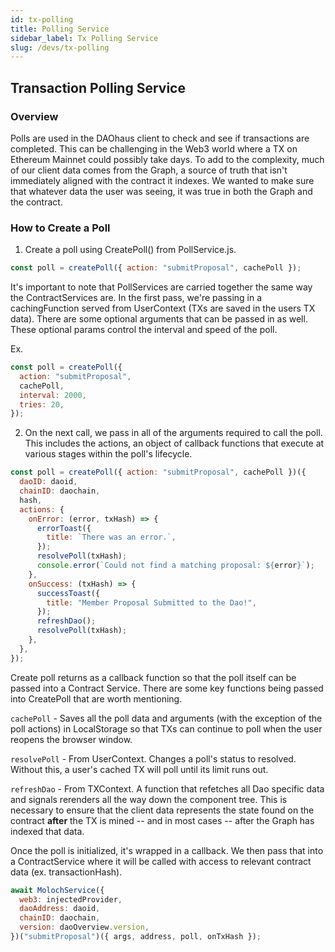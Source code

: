 ```yaml
---
id: tx-polling
title: Polling Service
sidebar_label: Tx Polling Service
slug: /devs/tx-polling
---
```


## Transaction Polling Service

### Overview

Polls are used in the DAOhaus client to check and see if transactions are completed. This can be challenging in the Web3 world where a TX on Ethereum Mainnet could possibly take days. To add to the complexity, much of our client data comes from the Graph, a source of truth that isn't immediately aligned with the contract it indexes. We wanted to make sure that whatever data the user was seeing, it was true in both the Graph and the contract.

### How to Create a Poll

1. Create a poll using CreatePoll() from PollService.js.

```js
const poll = createPoll({ action: "submitProposal", cachePoll });
```

It's important to note that PollServices are carried together the same way the ContractServices are. In the first pass, we're passing in a cachingFunction served from UserContext (TXs are saved in the users TX data). There are some optional arguments that can be passed in as well. These optional params control the interval and speed of the poll.

Ex.

```js
const poll = createPoll({
  action: "submitProposal",
  cachePoll,
  interval: 2000,
  tries: 20,
});
```

2. On the next call, we pass in all of the arguments required to call the poll. This includes the actions, an object of callback functions that execute at various stages within the poll's lifecycle.

```js
const poll = createPoll({ action: "submitProposal", cachePoll })({
  daoID: daoid,
  chainID: daochain,
  hash,
  actions: {
    onError: (error, txHash) => {
      errorToast({
        title: `There was an error.`,
      });
      resolvePoll(txHash);
      console.error(`Could not find a matching proposal: ${error}`);
    },
    onSuccess: (txHash) => {
      successToast({
        title: "Member Proposal Submitted to the Dao!",
      });
      refreshDao();
      resolvePoll(txHash);
    },
  },
});
```

Create poll returns as a callback function so that the poll itself can be passed into a Contract Service. There are some key functions being passed into CreatePoll that are worth mentioning.

`cachePoll` - Saves all the poll data and arguments (with the exception of the poll actions) in LocalStorage so that TXs can continue to poll when the user reopens the browser window.

`resolvePoll` - From UserContext. Changes a poll's status to resolved. Without this, a user's cached TX will poll until its limit runs out.

`refreshDao` - From TXContext. A function that refetches all Dao specific data and signals rerenders all the way down the component tree. This is necessary to ensure that the client data represents the state found on the contract **after** the TX is mined -- and in most cases -- after the Graph has indexed that data.

Once the poll is initialized, it's wrapped in a callback. We then pass that into a ContractService where it will be called with access to relevant contract data (ex. transactionHash).

```js
await MolochService({
  web3: injectedProvider,
  daoAddress: daoid,
  chainID: daochain,
  version: daoOverview.version,
})("submitProposal")({ args, address, poll, onTxHash });
```
